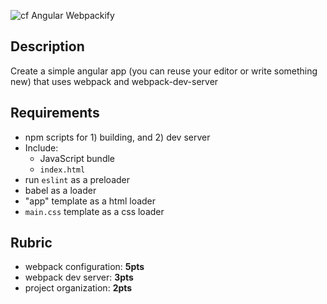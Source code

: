 ![cf](http://i.imgur.com/7v5ASc8.png) Angular Webpackify

## Description

Create a simple angular app (you can reuse your editor or write something new) that uses webpack and webpack-dev-server

## Requirements

* npm scripts for 1) building, and 2) dev server
* Include:
  * JavaScript bundle
  * `index.html`
* run `eslint` as a preloader
* babel as a loader
* "app" template as a html loader
* `main.css` template as a css loader

## Rubric

* webpack configuration: **5pts**
* webpack dev server: **3pts**
* project organization: **2pts**

